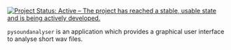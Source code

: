[![Project Status: Active – The project has reached a stable, usable state and is being actively developed.](https://www.repostatus.org/badges/latest/active.svg)](https://www.repostatus.org/#active)

`pysoundanalyser` is an application which provides a graphical user interface to analyse short wav files. 